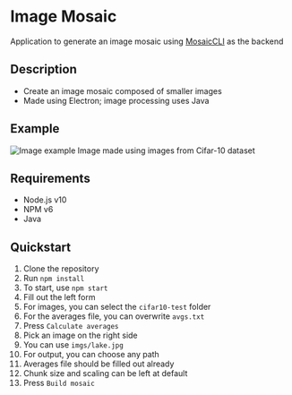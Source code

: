 # Image Mosaic
Application to generate an image mosaic using [MosaicCLI](https://github.com/yixqiao/MosaicCLI) as the backend

## Description
* Create an image mosaic composed of smaller images
* Made using Electron; image processing uses Java

## Example
![Image example](sample.jpg)
Image made using images from Cifar-10 dataset

## Requirements
* Node.js v10
* NPM v6
* Java

## Quickstart
1. Clone the repository
2. Run `npm install`
3. To start, use `npm start`
4. Fill out the left form
  1. For images, you can select the `cifar10-test` folder
  2. For the averages file, you can overwrite `avgs.txt`
  3. Press `Calculate averages`
5. Pick an image on the right side
  1. You can use `imgs/lake.jpg`
  2. For output, you can choose any path
  3. Averages file should be filled out already
  4. Chunk size and scaling can be left at default
  5. Press `Build mosaic`
